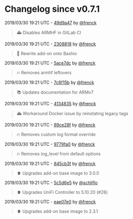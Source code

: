 # Changelog since v0.7.1

2019/03/30 19:21 UTC - [49d9a47](https://github.com/hassio-addons/addon-unifi/commit/49d9a47a4c26102b121559e3d783f512a08e6f4c) by [@frenck](https://github.com/frenck)
> :ambulance: Disables ARMHF in GitLab CI 

2019/03/30 19:21 UTC - [2308818](https://github.com/hassio-addons/addon-unifi/commit/230881891d59cf396f893e14fa7d06555b354656) by [@frenck](https://github.com/frenck)
> :hammer: Rewrite add-on onto Bashio 

2019/03/30 19:21 UTC - [5ace7dc](https://github.com/hassio-addons/addon-unifi/commit/5ace7dc5ec8a931c081ad521fe17584c42353bd6) by [@frenck](https://github.com/frenck)
> :fire: Removes armhf leftovers 

2019/03/30 19:21 UTC - [7c6f15b](https://github.com/hassio-addons/addon-unifi/commit/7c6f15b3a1243f5f66b0fe6c8bed2baed6c5bb1f) by [@frenck](https://github.com/frenck)
> :books: Updates documentation for ARMv7 

2019/03/30 19:21 UTC - [4134835](https://github.com/hassio-addons/addon-unifi/commit/41348357af26cf11aac4d72ff6551f0d0039a92a) by [@frenck](https://github.com/frenck)
> :ambulance: Workaround Docker issue by reinstating legacy tags 

2019/03/30 19:21 UTC - [89ce28f](https://github.com/hassio-addons/addon-unifi/commit/89ce28f57b197323fcbcbcbe73155de2a23ce9b9) by [@frenck](https://github.com/frenck)
> :fire: Removes custom log format override 

2019/03/30 19:21 UTC - [9779fa0](https://github.com/hassio-addons/addon-unifi/commit/9779fa0a31c978eae07b177cd20b4d23c0fedd01) by [@frenck](https://github.com/frenck)
> :fire: Removes log_level from default options 

2019/03/30 19:21 UTC - [845cb3f](https://github.com/hassio-addons/addon-unifi/commit/845cb3f80434edc51fe40ca616a846d6e7847ec4) by [@frenck](https://github.com/frenck)
> :arrow_up: Upgrades add-on base image to 3.0.0 

2019/03/30 19:21 UTC - [5c5d6e5](https://github.com/hassio-addons/addon-unifi/commit/5c5d6e54ac5687df999ef9212813f76e82165f2b) by [@schliflo](https://github.com/schliflo)
> ⬆️ Upgrades UniFi Controller to 5.10.20 (#28) 

2019/03/30 19:21 UTC - [eae07e0](https://github.com/hassio-addons/addon-unifi/commit/eae07e0c528b1f5805088fa1b131348df0cb79d2) by [@frenck](https://github.com/frenck)
> :arrow_up: Upgrades add-on base image to 2.3.1 

